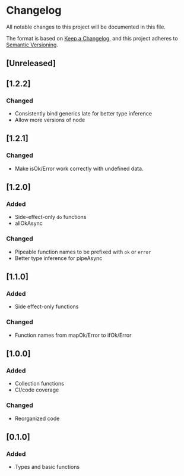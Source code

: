 # Changelog

All notable changes to this project will be documented in this file.

The format is based on [Keep a Changelog](https://keepachangelog.com/en/1.0.0/),
and this project adheres to [Semantic Versioning](https://semver.org/spec/v2.0.0.html).

## [Unreleased]

## [1.2.2]

### Changed

- Consistently bind generics late for better type inference
- Allow more versions of node

## [1.2.1]

### Changed

- Make isOk/Error work correctly with undefined data.

## [1.2.0]

### Added

- Side-effect-only `do` functions
- allOkAsync

### Changed

- Pipeable function names to be prefixed with `ok` or `error`
- Better type inference for pipeAsync

## [1.1.0]

### Added

- Side effect-only functions

### Changed

- Function names from mapOk/Error to ifOk/Error

## [1.0.0]

### Added

- Collection functions
- CI/code coverage

### Changed

- Reorganized code

## [0.1.0]

### Added

- Types and basic functions

